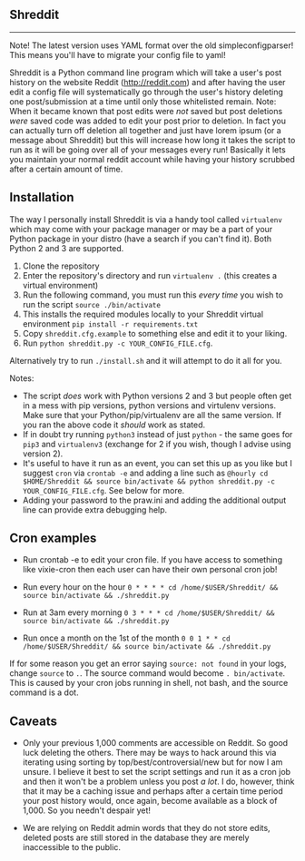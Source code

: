 Shreddit
-----------
---
Note! The latest version uses YAML format over the old simpleconfigparser!
This means you'll have to migrate your config file to yaml!


Shreddit is a Python command line program which will take a user's post history on the website Reddit (http://reddit.com) and after having the user edit a config file will systematically go through the user's history deleting one post/submission at a time until only those whitelisted remain.
Note: When it became known that post edits were *not* saved but post deletions *were* saved code was added to edit your post prior to deletion. In fact you can actually turn off deletion all together and just have lorem ipsum (or a message about Shreddit) but this will increase how long it takes the script to run as it will be going over all of your messages every run!
Basically it lets you maintain your normal reddit account while having your history scrubbed after a certain amount of time.

Installation
-----------
The way I personally install Shreddit is via a handy tool called `virtualenv` which may come with your package manager or may be a part of your Python package in your distro (have a search if you can't find it). Both Python 2 and 3 are supported.

1. Clone the repository
2. Enter the repository's directory and run `virtualenv .` (this creates a virtual environment)
3. Run the following command, you must run this *every time* you wish to run the script `source ./bin/activate`
4. This installs the required modules locally to your Shreddit virtual environment `pip install -r requirements.txt`
5. Copy `shreddit.cfg.example` to something else and edit it to your liking.
6. Run `python shreddit.py -c YOUR_CONFIG_FILE.cfg`.

Alternatively try to run `./install.sh` and it will attempt to do it all for you.

Notes:

- The script *does* work with Python versions 2 and 3 but people often get in a mess with pip versions, python versions and virtulenv versions. Make sure that your Python/pip/virtualenv are all the same version. If you ran the above code it *should* work as stated.
- If in doubt try running `python3` instead of just `python` - the same goes for `pip3` and `virtualenv3` (exchange for 2 if you wish, though I advise using version 2).
- It's useful to have it run as an event, you can set this up as you like but I suggest `cron` via `crontab -e` and adding a line such as `@hourly cd $HOME/Shreddit && source bin/activate && python shreddit.py -c YOUR_CONFIG_FILE.cfg`. See below for more.
- Adding your password to the praw.ini and adding the additional output line can provide extra debugging help.

Cron examples
-----------
- Run crontab -e to edit your cron file. If you have access to something like vixie-cron then each user can have their own personal cron job!

- Run every hour on the hour
	`0 * * * * cd /home/$USER/Shreddit/ && source bin/activate && ./shreddit.py`

- Run at 3am every morning
	`0 3 * * * cd /home/$USER/Shreddit/ && source bin/activate && ./shreddit.py`

- Run once a month on the 1st of the month
	`0 0 1 * * cd /home/$USER/Shreddit/ && source bin/activate && ./shreddit.py`

If for some reason you get an error saying `source: not found` in your logs, change `source` to `.`. The source command would become `. bin/activate`. This is caused by your cron jobs running in shell, not bash, and the source command is a dot.

Caveats
-----------
- Only your previous 1,000 comments are accessible on Reddit. So good luck deleting the others. There may be ways to hack around this via iterating using sorting by top/best/controversial/new but for now I am unsure. I believe it best to set the script settings and run it as a cron job and then it won't be a problem unless you post *a lot*. I do, however, think that it may be a caching issue and perhaps after a certain time period your post history would, once again, become available as a block of 1,000. So you needn't despair yet!

- We are relying on Reddit admin words that they do not store edits, deleted posts are still stored in the database they are merely inaccessible to the public.
